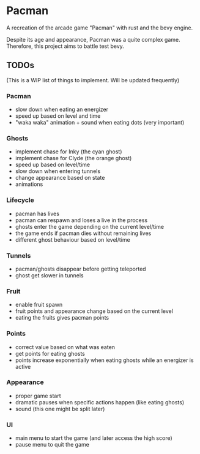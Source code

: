 # Pacman
A recreation of the arcade game "Pacman" with rust and the bevy engine.

Despite its age and appearance, Pacman was a quite complex game. Therefore, this project aims to battle test bevy.

## TODOs
(This is a WIP list of things to implement. Will be updated frequently)

### Pacman
- slow down when eating an energizer
- speed up based on level and time
- "waka waka" animation + sound when eating dots (very important)

### Ghosts
- implement chase for Inky (the cyan ghost)
- implement chase for Clyde (the orange ghost)
- speed up based on level/time
- slow down when entering tunnels
- change appearance based on state
- animations

### Lifecycle
- pacman has lives
- pacman can respawn and loses a live in the process
- ghosts enter the game depending on the current level/time
- the game ends if pacman dies without remaining lives
- different ghost behaviour based on level/time

### Tunnels
- pacman/ghosts disappear before getting teleported
- ghost get slower in tunnels

### Fruit
- enable fruit spawn
- fruit points and appearance change based on the current level
- eating the fruits gives pacman points

### Points
- correct value based on what was eaten
- get points for eating ghosts
- points increase exponentially when eating ghosts while an energizer is active

### Appearance
- proper game start
- dramatic pauses when specific actions happen (like eating ghosts)
- sound (this one might be split later)

### UI
- main menu to start the game (and later access the high score)
- pause menu to quit the game